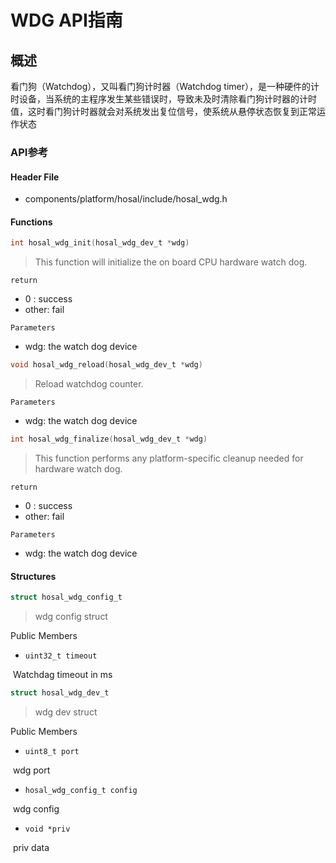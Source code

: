 # WDG API指南

## 概述

看门狗（Watchdog），又叫看门狗计时器（Watchdog timer），是一种硬件的计时设备，当系统的主程序发生某些错误时，导致未及时清除看门狗计时器的计时值，这时看门狗计时器就会对系统发出复位信号，使系统从悬停状态恢复到正常运作状态

### API参考

#### Header File

- components/platform/hosal/include/hosal_wdg.h

#### Functions

```c
int hosal_wdg_init(hosal_wdg_dev_t *wdg)
```

> This function will initialize the on board CPU hardware watch dog.

`return`

- 0 : success
- other: fail

`Parameters`

- wdg: the watch dog device



```c
void hosal_wdg_reload(hosal_wdg_dev_t *wdg)
```

> Reload watchdog counter.

`Parameters`

- wdg: the watch dog device



```c
int hosal_wdg_finalize(hosal_wdg_dev_t *wdg)
```

> This function performs any platform-specific cleanup needed for hardware watch dog.

`return`

- 0 : success
- other: fail

`Parameters`

- wdg: the watch dog device



#### Structures

```c
struct hosal_wdg_config_t
```

>  wdg config struct

Public Members

- `uint32_t timeout`

​		Watchdag timeout in ms

```c
struct hosal_wdg_dev_t
```

>  wdg dev struct

Public Members

- `uint8_t port`

​		wdg port

-  `hosal_wdg_config_t config`

​		wdg config

- `void *priv`

​		priv data